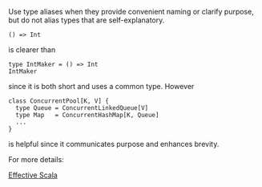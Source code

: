 Use type aliases when they provide convenient naming or clarify purpose, but do not alias types that are self-explanatory.

    () => Int

is clearer than

    type IntMaker = () => Int
    IntMaker

since it is both short and uses a common type. However

    class ConcurrentPool[K, V] {
      type Queue = ConcurrentLinkedQueue[V]
      type Map   = ConcurrentHashMap[K, Queue]
      ...
    }

is helpful since it communicates purpose and enhances brevity.

For more details:

[Effective Scala](https://twitter.github.io/effectivescala/#Types%20and%20Generics-Type%20aliases)
